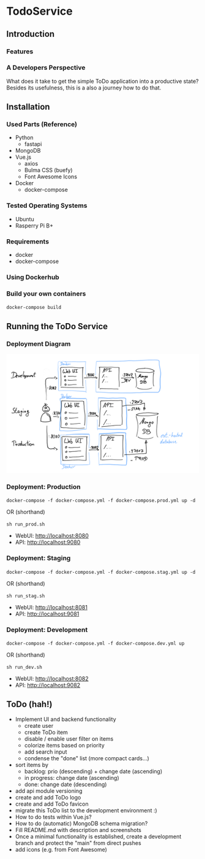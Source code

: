 # TodoService

## Introduction

### Features

### A Developers Perspective

What does it take to get the simple ToDo application into a productive state?
Besides its usefulness, this is a also a journey how to do that.

## Installation

### Used Parts (Reference)

* Python
  * fastapi
* MongoDB
* Vue.js
  * axios
  * Bulma CSS (buefy)
  * Font Awesome Icons
* Docker
  * docker-compose

### Tested Operating Systems

* Ubuntu
* Rasperry Pi B+

### Requirements

* docker
* docker-compose

### Using Dockerhub

### Build your own containers

`docker-compose build`

## Running the ToDo Service

### Deployment Diagram

![Deployment Diagram](./images/deployment_diagram.png)

### Deployment: Production

`docker-compose -f docker-compose.yml -f docker-compose.prod.yml up -d`

OR (shorthand)

`sh run_prod.sh`

* WebUI: [http://localhost:8080](http://localhost:8080)
* API: [http://localhost:9080](http://localhost:9080/docs)

### Deployment: Staging

`docker-compose -f docker-compose.yml -f docker-compose.stag.yml up -d`

OR (shorthand)

`sh run_stag.sh`

* WebUI: [http://localhost:8081](http://localhost:8081)
* API: [http://localhost:9081](http://localhost:9081/docs)

### Deployment: Development

`docker-compose -f docker-compose.yml -f docker-compose.dev.yml up`

OR (shorthand)

`sh run_dev.sh`

* WebUI: [http://localhost:8082](http://localhost:8082)
* API: [http://localhost:9082](http://localhost:9082/docs)

## ToDo (hah!)

* Implement UI and backend functionality
  * create user
  * create ToDo item
  * disable / enable user filter on items
  * colorize items based on priority
  * add search input
  * condense the "done" list (more compact cards...)
* sort items by
  * backlog: prio (descending) + change date (ascending)
  * in progress: change date (ascending)
  * done: change date (descending)
* add api module versioning
* create and add ToDo logo
* create and add ToDo favicon
* migrate this ToDo list to the development environment :)
* How to do tests within Vue.js?
* How to do (automatic) MongoDB schema migration?
* Fill README.md with description and screenshots
* Once a minimal functionality is established, create a development branch and
  protect the "main" from direct pushes
* add icons (e.g. from Font Awesome)
